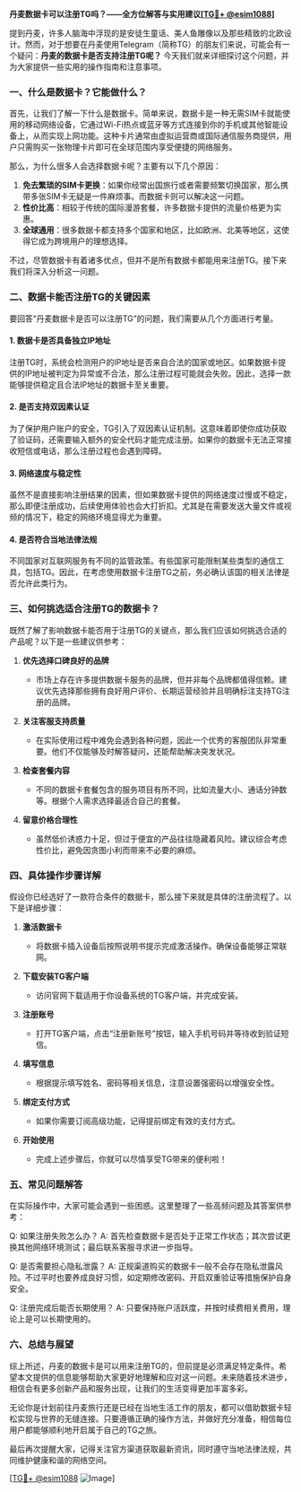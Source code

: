 **丹麦数据卡可以注册TG吗？——全方位解答与实用建议[[TG💪+ @esim1088](https://t.me/s/esim1088)]**

提到丹麦，许多人脑海中浮现的是安徒生童话、美人鱼雕像以及那些精致的北欧设计。然而，对于想要在丹麦使用Telegram（简称TG）的朋友们来说，可能会有一个疑问：**丹麦的数据卡是否支持注册TG呢？** 今天我们就来详细探讨这个问题，并为大家提供一些实用的操作指南和注意事项。

### 一、什么是数据卡？它能做什么？

首先，让我们了解一下什么是数据卡。简单来说，数据卡是一种无需SIM卡就能使用的移动网络设备，它通过Wi-Fi热点或蓝牙等方式连接到你的手机或其他智能设备上，从而实现上网功能。这种卡片通常由虚拟运营商或国际通信服务商提供，用户只需购买一张物理卡片即可在全球范围内享受便捷的网络服务。

那么，为什么很多人会选择数据卡呢？主要有以下几个原因：

1. **免去繁琐的SIM卡更换**：如果你经常出国旅行或者需要频繁切换国家，那么携带多张SIM卡无疑是一件麻烦事。而数据卡则可以解决这一问题。
2. **性价比高**：相较于传统的国际漫游套餐，许多数据卡提供的流量价格更为实惠。
3. **全球通用**：很多数据卡都支持多个国家和地区，比如欧洲、北美等地区，这使得它成为跨境用户的理想选择。

不过，尽管数据卡有着诸多优点，但并不是所有数据卡都能用来注册TG。接下来我们将深入分析这一问题。

### 二、数据卡能否注册TG的关键因素

要回答“丹麦数据卡是否可以注册TG”的问题，我们需要从几个方面进行考量。

#### 1. 数据卡是否具备独立IP地址

注册TG时，系统会检测用户的IP地址是否来自合法的国家或地区。如果数据卡提供的IP地址被判定为异常或不合法，那么注册过程可能就会失败。因此，选择一款能够提供稳定且合法IP地址的数据卡至关重要。

#### 2. 是否支持双因素认证

为了保护用户账户的安全，TG引入了双因素认证机制。这意味着即使你成功获取了验证码，还需要输入额外的安全代码才能完成注册。如果你的数据卡无法正常接收短信或电话，那么注册过程也会遇到障碍。

#### 3. 网络速度与稳定性

虽然不是直接影响注册结果的因素，但如果数据卡提供的网络速度过慢或不稳定，那么即便注册成功，后续使用体验也会大打折扣。尤其是在需要发送大量文件或视频的情况下，稳定的网络环境显得尤为重要。

#### 4. 是否符合当地法律法规

不同国家对互联网服务有不同的监管政策。有些国家可能限制某些类型的通信工具，包括TG。因此，在考虑使用数据卡注册TG之前，务必确认该国的相关法律是否允许此类行为。

### 三、如何挑选适合注册TG的数据卡？

既然了解了影响数据卡能否用于注册TG的关键点，那么我们应该如何挑选合适的产品呢？以下是一些建议供参考：

1. **优先选择口碑良好的品牌**
   - 市场上存在许多提供数据卡服务的品牌，但并非每个品牌都值得信赖。建议优先选择那些拥有良好用户评价、长期运营经验并且明确标注支持TG注册的品牌。
   
2. **关注客服支持质量**
   - 在实际使用过程中难免会遇到各种问题，因此一个优秀的客服团队非常重要。他们不仅能够及时解答疑问，还能帮助解决突发状况。
   
3. **检查套餐内容**
   - 不同的数据卡套餐包含的服务项目有所不同，比如流量大小、通话分钟数等。根据个人需求选择最适合自己的套餐。

4. **留意价格合理性**
   - 虽然低价诱惑力十足，但过于便宜的产品往往隐藏着风险。建议综合考虑性价比，避免因贪图小利而带来不必要的麻烦。

### 四、具体操作步骤详解

假设你已经选好了一款符合条件的数据卡，那么接下来就是具体的注册流程了。以下是详细步骤：

1. **激活数据卡**
   - 将数据卡插入设备后按照说明书提示完成激活操作。确保设备能够正常联网。
   
2. **下载安装TG客户端**
   - 访问官网下载适用于你设备系统的TG客户端，并完成安装。
   
3. **注册账号**
   - 打开TG客户端，点击“注册新账号”按钮，输入手机号码并等待收到验证短信。
   
4. **填写信息**
   - 根据提示填写姓名、密码等相关信息，注意设置强密码以增强安全性。
   
5. **绑定支付方式**
   - 如果你需要订阅高级功能，记得提前绑定有效的支付方式。

6. **开始使用**
   - 完成上述步骤后，你就可以尽情享受TG带来的便利啦！

### 五、常见问题解答

在实际操作中，大家可能会遇到一些困惑。这里整理了一些高频问题及其答案供参考：

Q: 如果注册失败怎么办？
A: 首先检查数据卡是否处于正常工作状态；其次尝试更换其他网络环境测试；最后联系客服寻求进一步指导。

Q: 是否需要担心隐私泄露？
A: 正规渠道购买的数据卡一般不会存在隐私泄露风险。不过平时也要养成良好习惯，如定期修改密码、开启双重验证等措施保护自身安全。

Q: 注册完成后能否长期使用？
A: 只要保持账户活跃度，并按时续费相关费用，理论上是可以长期使用的。

### 六、总结与展望

综上所述，丹麦的数据卡是可以用来注册TG的，但前提是必须满足特定条件。希望本文提供的信息能够帮助大家更好地理解和应对这一问题。未来随着技术进步，相信会有更多创新产品和服务出现，让我们的生活变得更加丰富多彩。

无论你是计划前往丹麦旅行还是已经在当地生活工作的朋友，都可以借助数据卡轻松实现与世界的无缝连接。只要遵循正确的操作方法，并做好充分准备，相信每位用户都能够顺利地开启属于自己的TG之旅。

最后再次提醒大家，记得关注官方渠道获取最新资讯，同时遵守当地法律法规，共同维护健康和谐的网络空间。

[[TG💪+ @esim1088](https://t.me/s/esim1088) ![Image](https://i.postimg.cc/4NQfJmqS/Snipaste-2025-05-13-00-14-12.png)]